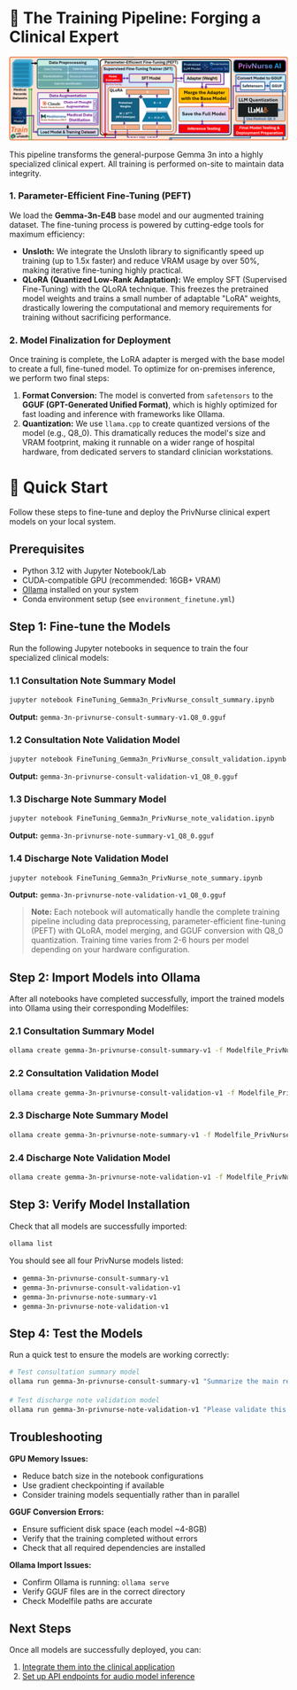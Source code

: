 # 🔬 The Training Pipeline: Forging a Clinical Expert

<img src="/assets/training_pipeline.png" alt="Trainging_Pipeline" style="zoom:85%;" />

This pipeline transforms the general-purpose Gemma 3n into a highly specialized clinical expert. All training is performed on-site to maintain data integrity.

### **1. Parameter-Efficient Fine-Tuning (PEFT)**
We load the **Gemma-3n-E4B** base model and our augmented training dataset. The fine-tuning process is powered by cutting-edge tools for maximum efficiency:
*   **Unsloth:** We integrate the Unsloth library to significantly speed up training (up to 1.5x faster) and reduce VRAM usage by over 50%, making iterative fine-tuning highly practical.
*   **QLoRA (Quantized Low-Rank Adaptation):** We employ SFT (Supervised Fine-Tuning) with the QLoRA technique. This freezes the pretrained model weights and trains a small number of adaptable "LoRA" weights, drastically lowering the computational and memory requirements for training without sacrificing performance.

### **2. Model Finalization for Deployment**
Once training is complete, the LoRA adapter is merged with the base model to create a full, fine-tuned model. To optimize for on-premises inference, we perform two final steps:
1.  **Format Conversion:** The model is converted from `safetensors` to the **GGUF (GPT-Generated Unified Format)**, which is highly optimized for fast loading and inference with frameworks like Ollama.
2.  **Quantization:** We use `llama.cpp` to create quantized versions of the model (e.g., Q8_0). This dramatically reduces the model's size and VRAM footprint, making it runnable on a wider range of hospital hardware, from dedicated servers to standard clinician workstations.


# 🚀 Quick Start

Follow these steps to fine-tune and deploy the PrivNurse clinical expert models on your local system.

## Prerequisites

- Python 3.12 with Jupyter Notebook/Lab
- CUDA-compatible GPU (recommended: 16GB+ VRAM)
- [Ollama](https://ollama.com/) installed on your system
- Conda environment setup (see `environment_finetune.yml`)

## Step 1: Fine-tune the Models

Run the following Jupyter notebooks in sequence to train the four specialized clinical models:

### 1.1 Consultation Note Summary Model
```bash
jupyter notebook FineTuning_Gemma3n_PrivNurse_consult_summary.ipynb
```
**Output:** `gemma-3n-privnurse-consult-summary-v1.Q8_0.gguf`

### 1.2 Consultation Note Validation Model
```bash
jupyter notebook FineTuning_Gemma3n_PrivNurse_consult_validation.ipynb
```
**Output:** `gemma-3n-privnurse-consult-validation-v1_Q8_0.gguf`

### 1.3 Discharge Note Summary Model
```bash
jupyter notebook FineTuning_Gemma3n_PrivNurse_note_validation.ipynb
```
**Output:** `gemma-3n-privnurse-note-summary-v1_Q8_0.gguf`

### 1.4 Discharge Note Validation Model
```bash
jupyter notebook FineTuning_Gemma3n_PrivNurse_note_summary.ipynb
```
**Output:** `gemma-3n-privnurse-note-validation-v1_Q8_0.gguf`

> **Note:** Each notebook will automatically handle the complete training pipeline including data preprocessing, parameter-efficient fine-tuning (PEFT) with QLoRA, model merging, and GGUF conversion with Q8_0 quantization. Training time varies from 2-6 hours per model depending on your hardware configuration.

## Step 2: Import Models into Ollama

After all notebooks have completed successfully, import the trained models into Ollama using their corresponding Modelfiles:

### 2.1 Consultation Summary Model
```bash
ollama create gemma-3n-privnurse-consult-summary-v1 -f Modelfile_PrivNurse_Consultation_Summary_v1
```

### 2.2 Consultation Validation Model
```bash
ollama create gemma-3n-privnurse-consult-validation-v1 -f Modelfile_PrivNurse_Consultation_Validation_v1
```

### 2.3 Discharge Note Summary Model
```bash
ollama create gemma-3n-privnurse-note-summary-v1 -f Modelfile_PrivNurse_DischargeNote_Summary_v1
```

### 2.4 Discharge Note Validation Model
```bash
ollama create gemma-3n-privnurse-note-validation-v1 -f Modelfile_PrivNurse_DischargeNote_Validation_v1
```

## Step 3: Verify Model Installation

Check that all models are successfully imported:

```bash
ollama list
```

You should see all four PrivNurse models listed:
- `gemma-3n-privnurse-consult-summary-v1`
- `gemma-3n-privnurse-consult-validation-v1`
- `gemma-3n-privnurse-note-summary-v1`
- `gemma-3n-privnurse-note-validation-v1`

## Step 4: Test the Models

Run a quick test to ensure the models are working correctly:

```bash
# Test consultation summary model
ollama run gemma-3n-privnurse-consult-summary-v1 "Summarize the main reason for this endocrinology consultation..."

# Test discharge note validation model
ollama run gemma-3n-privnurse-note-validation-v1 "Please validate this discharge summary for completeness..."
```

## Troubleshooting

**GPU Memory Issues:**
- Reduce batch size in the notebook configurations
- Use gradient checkpointing if available
- Consider training models sequentially rather than in parallel

**GGUF Conversion Errors:**
- Ensure sufficient disk space (each model ~4-8GB)
- Verify that the training completed without errors
- Check that all required dependencies are installed

**Ollama Import Issues:**
- Confirm Ollama is running: `ollama serve`
- Verify GGUF files are in the correct directory
- Check Modelfile paths are accurate

## Next Steps

Once all models are successfully deployed, you can:
1. [Integrate them into the clinical application](https://github.com/weilin1205/PrivNurseAI/tree/main/privnurse_gemma3n)
2. [Set up API endpoints for audio model inference](https://github.com/weilin1205/PrivNurseAI/tree/main/ExpertAgentC_LLMServer_Nursing_Note_STT)